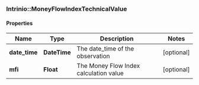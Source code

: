 ### Intrinio::MoneyFlowIndexTechnicalValue

#### Properties
Name | Type | Description | Notes
------------ | ------------- | ------------- | -------------
**date_time** | **DateTime** | The date_time of the observation | [optional] 
**mfi** | **Float** | The Money Flow Index calculation value | [optional] 


